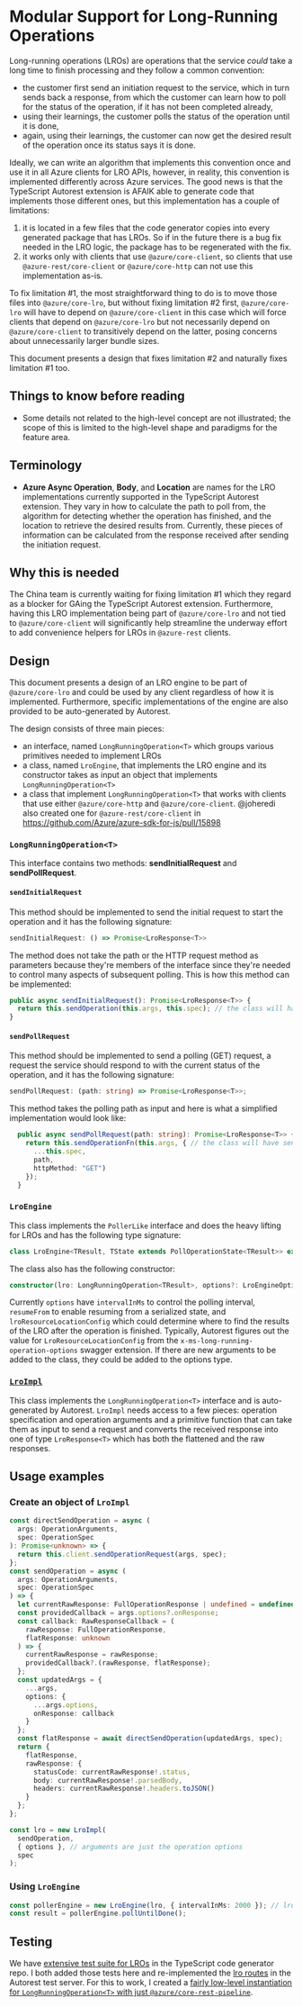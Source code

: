 # Modular Support for Long-Running Operations

Long-running operations (LROs) are operations that the service _could_ take a long time to finish processing and they follow a common convention:

- the customer first send an initiation request to the service, which in turn sends back a response, from which the customer can learn how to poll for the status of the operation, if it has not been completed already,
- using their learnings, the customer polls the status of the operation until it is done,
- again, using their learnings, the customer can now get the desired result of the operation once its status says it is done.

Ideally, we can write an algorithm that implements this convention once and use it in all Azure clients for LRO APIs, however, in reality, this convention is implemented differently across Azure services. The good news is that the TypeScript Autorest extension is AFAIK able to generate code that implements those different ones, but this implementation has a couple of limitations:

1. it is located in a few files that the code generator copies into every generated package that has LROs. So if in the future there is a bug fix needed in the LRO logic, the package has to be regenerated with the fix.
2. it works only with clients that use `@azure/core-client`, so clients that use `@azure-rest/core-client` or `@azure/core-http` can not use this implementation as-is.

To fix limitation #1, the most straightforward thing to do is to move those files into `@azure/core-lro`, but without fixing limitation #2 first, `@azure/core-lro` will have to depend on `@azure/core-client` in this case which will force clients that depend on `@azure/core-lro` but not necessarily depend on `@azure/core-client` to transitively depend on the latter, posing concerns about unnecessarily larger bundle sizes.

This document presents a design that fixes limitation #2 and naturally fixes limitation #1 too.

## Things to know before reading

- Some details not related to the high-level concept are not illustrated; the scope of this is limited to the high-level shape and paradigms for the feature area.

## Terminology

- **Azure Async Operation**, **Body**, and **Location** are names for the LRO implementations currently supported in the TypeScript Autorest extension. They vary in how to calculate the path to poll from, the algorithm for detecting whether the operation has finished, and the location to retrieve the desired results from. Currently, these pieces of information can be calculated from the response received after sending the initiation request.

## Why this is needed

The China team is currently waiting for fixing limitation #1 which they regard as a blocker for GAing the TypeScript Autorest extension. Furthermore, having this LRO implementation being part of `@azure/core-lro` and not tied to `@azure/core-client` will significantly help streamline the underway effort to add convenience helpers for LROs in `@azure-rest` clients.

## Design

This document presents a design of an LRO engine to be part of `@azure/core-lro` and could be used by any client regardless of how it is implemented. Furthermore, specific implementations of the engine are also provided to be auto-generated by Autorest.

The design consists of three main pieces:

- an interface, named `LongRunningOperation<T>` which groups various primitives needed to implement LROs
- a class, named `LroEngine`, that implements the LRO engine and its constructor takes as input an object that implements `LongRunningOperation<T>`
- a class that implement `LongRunningOperation<T>` that works with clients that use either `@azure/core-http` and `@azure/core-client`. @joheredi also created one for `@azure-rest/core-client` in https://github.com/Azure/azure-sdk-for-js/pull/15898

### `LongRunningOperation<T>`

This interface contains two methods: **sendInitialRequest** and **sendPollRequest**.

#### `sendInitialRequest`

This method should be implemented to send the initial request to start the operation and it has the following signature:

```ts
sendInitialRequest: () => Promise<LroResponse<T>>
```

The method does not take the path or the HTTP request method as parameters because they're members of the interface since they're needed to control many aspects of subsequent polling. This is how this method can be implemented:

```ts
public async sendInitialRequest(): Promise<LroResponse<T>> {
  return this.sendOperation(this.args, this.spec); // the class will have sendOperation, args, and spec as private fields
}
```

#### `sendPollRequest`

This method should be implemented to send a polling (GET) request, a request the service should respond to with the current status of the operation, and it has the following signature:

```ts
sendPollRequest: (path: string) => Promise<LroResponse<T>>;
```

This method takes the polling path as input and here is what a simplified implementation would look like:

```ts
  public async sendPollRequest(path: string): Promise<LroResponse<T>> {
    return this.sendOperationFn(this.args, { // the class will have sendOperation, args, and spec as private fields
      ...this.spec,
      path,
      httpMethod: "GET")
    });
  }
```

### `LroEngine`

This class implements the `PollerLike` interface and does the heavy lifting for LROs and has the following type signature:

```ts
class LroEngine<TResult, TState extends PollOperationState<TResult>> extends Poller<TState, TResult>
```

The class also has the following constructor:

```ts
constructor(lro: LongRunningOperation<TResult>, options?: LroEngineOptions);
```

Currently `options` have `intervalInMs` to control the polling interval, `resumeFrom` to enable resuming from a serialized state, and `lroResourceLocationConfig` which could determine where to find the results of the LRO after the operation is finished. Typically, Autorest figures out the value for `LroResourceLocationConfig` from the `x-ms-long-running-operation-options` swagger extension. If there are new arguments to be added to the class, they could be added to the options type.

### [`LroImpl`](https://github.com/Azure/autorest.typescript/blob/main/src/lroImpl.ts)

This class implements the `LongRunningOperation<T>` interface and is auto-generated by Autorest. `LroImpl` needs access to a few pieces: operation specification and operation arguments and a primitive function that can take them as input to send a request and converts the received response into one of type `LroResponse<T>` which has both the flattened and the raw responses.

## Usage examples

### Create an object of `LroImpl`

```ts
const directSendOperation = async (
  args: OperationArguments,
  spec: OperationSpec
): Promise<unknown> => {
  return this.client.sendOperationRequest(args, spec);
};
const sendOperation = async (
  args: OperationArguments,
  spec: OperationSpec
) => {
  let currentRawResponse: FullOperationResponse | undefined = undefined;
  const providedCallback = args.options?.onResponse;
  const callback: RawResponseCallback = (
    rawResponse: FullOperationResponse,
    flatResponse: unknown
  ) => {
    currentRawResponse = rawResponse;
    providedCallback?.(rawResponse, flatResponse);
  };
  const updatedArgs = {
    ...args,
    options: {
      ...args.options,
      onResponse: callback
    }
  };
  const flatResponse = await directSendOperation(updatedArgs, spec);
  return {
    flatResponse,
    rawResponse: {
      statusCode: currentRawResponse!.status,
      body: currentRawResponse!.parsedBody,
      headers: currentRawResponse!.headers.toJSON()
    }
  };
};

const lro = new LroImpl(
  sendOperation,
  { options }, // arguments are just the operation options
  spec
);
```

### Using `LroEngine`

```ts
const pollerEngine = new LroEngine(lro, { intervalInMs: 2000 }); // lro was instantiated in the previous section
const result = pollerEngine.pollUntilDone();
```

## Testing

We have [extensive test suite for LROs](https://github.com/Azure/autorest.typescript/blob/main/test/integration/lro.spec.ts) in the TypeScript code generator repo. I both added those tests here and re-implemented the [lro routes](https://github.com/Azure/autorest.testserver/blob/main/legacy/routes/lros.js) in the Autorest test server. For this to work, I created a [fairly low-level instantiation for `LongRunningOperation<T>` with just `@azure/core-rest-pipeline`](https://github.com/Azure/azure-sdk-for-js/blob/main/sdk/core/core-lro/test/utils/coreRestPipelineLro.ts).

